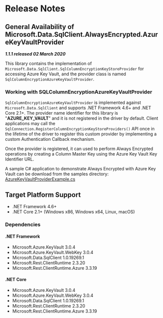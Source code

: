 # Release Notes

## General Availability of Microsoft.Data.SqlClient.AlwaysEncrypted.AzureKeyVaultProvider
_**1.1.1 released 02 March 2020**_

This library contains the implementation of `Microsoft.Data.SqlClient.SqlColumnEncryptionKeyStoreProvider` for accessing Azure Key Vault, and the provider class is named `SqlColumnEncryptionAzureKeyVaultProvider`.

### Working with SQLColumnEncryptionAzureKeyVaultProvider
`SqlColumnEncryptionAzureKeyVaultProvider` is implemented against `Microsoft.Data.SqlClient` and supports .NET Framework 4.6+ and .NET Core 2.1+. The provider name identifier for this library is "**AZURE_KEY_VAULT**" and it is not registered in the driver by default. Client applications may call the `SqlConnection.RegisterColumnEncryptionKeyStoreProviders()` API once in the lifetime of the driver to register this custom provider by implementing a custom Authentication Callback mechanism.

Once the provider is registered, it can used to perform Always Encrypted operations by creating a Column Master Key using the Azure Key Vault Key Identifier URL.

A sample C# application to demonstrate Always Encrypted with Azure Key Vault can be download from the samples directory: [AzureKeyVaultProviderExample.cs](https://github.com/dotnet/SqlClient/blob/master/doc/samples/AzureKeyVaultProviderExample.cs)

## Target Platform Support

- .NET Framework 4.6+
- .NET Core 2.1+ (Windows x86, Windows x64, Linux, macOS)

### Dependencies

#### .NET Framework

- Microsoft.Azure.KeyVault 3.0.4
- Microsoft.Azure.KeyVault.WebKey 3.0.4
- Microsoft.Data.SqlClient 1.0.19269.1
- Microsoft.Rest.ClientRuntime 2.3.20
- Microsoft.Rest.ClientRuntime.Azure 3.3.19

#### .NET Core

- Microsoft.Azure.KeyVault 3.0.4
- Microsoft.Azure.KeyVault.WebKey 3.0.4
- Microsoft.Data.SqlClient 1.0.19269.1
- Microsoft.Rest.ClientRuntime 2.3.20
- Microsoft.Rest.ClientRuntime.Azure 3.3.19
